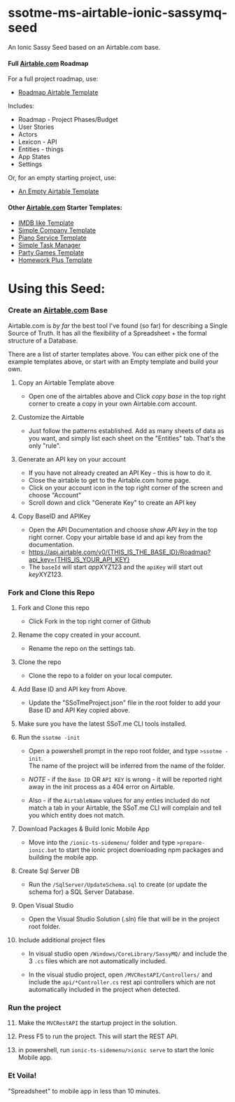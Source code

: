 # ssotme-ms-airtable-ionic-sassymq-seed
An Ionic Sassy Seed based on an Airtable.com base.

#### Full [Airtable.com](https://Airtable.com) Roadmap
For a full project roadmap, use: 
 - [Roadmap Airtable Template](https://airtable.com/shriiZMSnMwtOUKY3)

Includes:
 - Roadmap - Project Phases/Budget
 - User Stories
 - Actors
 - Lexicon - API
 - Entities - things
 - App States
 - Settings

Or, for an empty starting project, use: 
 - [An Empty Airtable Template](https://airtable.com/shrGgWOuXXxhZls1c)

#### Other [Airtable.com](https://Airtable.com) Starter Templates:
- [IMDB like Template](https://airtable.com/shrBjd3rF6J9oB2Wx)
- [Simple Company Template](https://airtable.com/shr12ryYJilZGEZuj)
- [Piano Service Template](https://airtable.com/shrUU5nLreXumAQHK)
- [Simple Task Manager](https://airtable.com/shrLrXduwAKlsI3bS)
- [Party Games Template](https://airtable.com/shrpcXNi5Iq2mh1mN)
- [Homework Plus Template](https://airtable.com/shrOxjT36OAKciofE)

# Using this Seed:

### Create an [Airtable.com](https://Airtable.com) Base

Airtable.com is *by far* the best tool I've found (so far) for describing a Single Source of Truth. 
It has all the flexibility of a Spreadsheet + the formal structure of a Database.

There are a list of starter templates above.  You can either pick one of the example templates
above, or start with an Empty template and build your own.  

1. Copy an Airtable Template above

   * Open one of the airtables above and Click *copy base* in the top right corner to create a 
copy in your own Airtable.com account.

4. Customize the Airtable

   * Just follow the patterns established.  Add as many sheets of data as you want, and simply list 
each sheet on the "Entities" tab.  That's the only "rule".

4. Generate an API key on your account

   * If you have not already created an API Key - this is how to do it.
   * Close the airtable to get to the Airtable.com home page.
   * Click on your account icon in the top right corner of the screen and choose "Account"
   * Scroll down and click "Generate Key" to create an API key

5. Copy BaseID and APIKey

   * Open the API Documentation and choose *show API key* in the top right corner.  Copy your 
airtable base id and api key from the documentation.
   - https://api.airtable.com/v0/{THIS_IS_THE_BASE_ID}/Roadmap?api_key={THIS_IS_YOUR_API_KEY}
   - The `baseId` will start *app*XYZ123 and the `apiKey` will start out *key*XYZ123.

### Fork and Clone this Repo

1. Fork and Clone this repo

   * Click Fork in the top right corner of Github

2. Rename the copy created in your account.

   * Rename the repo on the settings tab.

3. Clone the repo

   * Clone the repo to a folder on your local computer.

5. Add Base ID and API key from Above.

   * Update the "SSoTmeProject.json" file in the root folder to add your
Base ID and API Key copied above.

6. Make sure you have the latest SSoT.me CLI tools installed.

6. Run the `ssotme -init`

   * Open a powershell prompt in the repo root folder, and type `>ssotme -init`.  
The name of the project will be inferred from the name of the folder.

   - *NOTE* - if the `Base ID` OR `API KEY` is wrong - it will be reported right away in the 
 init process as a 404 error on Airtable.

   - Also - if the `AirtableName` values for any enties included do not match a tab in your Airtable, 
 the SSoT.me CLI will complain and tell you which entity does not match.

8. Download Packages & Build Ionic Mobile App

   * Move into the `/ionic-ts-sidemenu/` folder and type `>prepare-ionic.bat` to 
start the ionic project downloading npm packages and building the mobile app.

1. Create Sql Server DB

     * Run the `/SqlServer/UpdateSchema.sql` to create (or update the schema for) a SQL Server Database.

7. Open Visual Studio
     * Open the Visual Studio Solution (.sln) file that will be in the project root folder.

9. Include additional project files

     - In visual studio open `/Windows/CoreLibrary/SassyMQ/` and include the 3 `.cs` 
files which are not automatically included.

    - In the visual studio project, open `/MVCRestAPI/Controllers/` and include the `api/*Controller.cs` 
rest api controllers which are not automatically included in the project when detected.

### Run the project

11. Make the `MVCRestAPI` the startup project in the solution.

12. Press F5 to run the project.  This will start the REST API.

13. in powershell, run `ionic-ts-sidemenu/>ionic serve` to start the Ionic Mobile app.  

### Et Voila! 

"Spreadsheet" to mobile app in less than 10 minutes.


